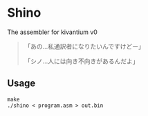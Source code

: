 Shino
======
The assembler for kivantium v0

> 「あの…私通訳者になりたいんですけどー」
>
> 「シノ…人には向き不向きがあるんだよ」

Usage
------
```
make
./shino < program.asm > out.bin
```
